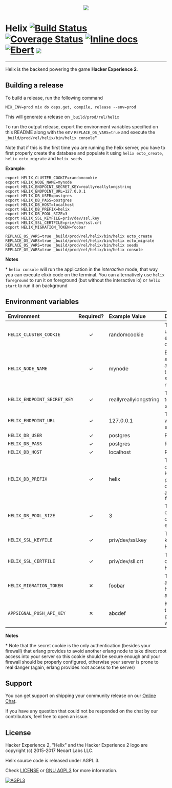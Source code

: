 <p align="center"><img src="help/logo.png" /></p>


# Helix [![Build Status](https://ci.hackerexperience.com/buildStatus/icon?job=HackerExperience/Helix/master)](https://ci.hackerexperience.com/job/HackerExperience/job/Helix/job/master) [![Coverage Status](https://coveralls.io/repos/github/HackerExperience/Helix/badge.svg?branch=master)](https://coveralls.io/github/HackerExperience/Helix?branch=master) [![Inline docs](http://inch-ci.org/github/HackerExperience/Helix.svg)](http://inch-ci.org/github/HackerExperience/Helix) [![Ebert](https://ebertapp.io/github/HackerExperience/Helix.svg)](https://ebertapp.io/github/HackerExperience/Helix) ![](https://tokei.rs/b1/github/hackerexperience/helix)
---

Helix is the backend powering the game **Hacker Experience 2**.

## Building a release
To build a release, run the following command

```
MIX_ENV=prod mix do deps.get, compile, release --env=prod
```

This will generate a release on `_build/prod/rel/helix`

To run the output release, export the environment variables specified on this
README along with the env `REPLACE_OS_VARS=true` and execute the
`_build/prod/rel/helix/bin/helix console`*

Note that if this is the first time you are running the helix server, you have
to first properly create the database and populate it using `helix ecto_create`,
`helix ecto_migrate` and `helix seeds`

**Example:**
```
export HELIX_CLUSTER_COOKIE=randomcookie
export HELIX_NODE_NAME=mynode
export HELIX_ENDPOINT_SECRET_KEY=reallyreallylongstring
export HELIX_ENDPOINT_URL=127.0.0.1
export HELIX_DB_USER=postgres
export HELIX_DB_PASS=postgres
export HELIX_DB_HOST=localhost
export HELIX_DB_PREFIX=helix
export HELIX_DB_POOL_SIZE=3
export HELIX_SSL_KEYFILE=priv/dev/ssl.key
export HELIX_SSL_CERTFILE=priv/dev/ssl.crt
export HELIX_MIGRATION_TOKEN=foobar

REPLACE_OS_VARS=true _build/prod/rel/helix/bin/helix ecto_create
REPLACE_OS_VARS=true _build/prod/rel/helix/bin/helix ecto_migrate
REPLACE_OS_VARS=true _build/prod/rel/helix/bin/helix seeds
REPLACE_OS_VARS=true _build/prod/rel/helix/bin/helix console
```

**Notes**

\* `helix console` will run the application in the _interactive_ mode, that way
you can execute elixir code on the terminal. You can alternatively use
`helix foreground` to run it on foreground (but without the interactive io) or
`helix start` to run it on background

## Environment variables

| Environment | Required? | Example Value | Description |
|:-- |:--:|:-- |:-- |
|`HELIX_CLUSTER_COOKIE`| ✓ | randomcookie | The secret cookie used to authenticate erlang nodes on a cluster* |
|`HELIX_NODE_NAME`| ✓ | mynode | Each erlang node on a cluster must have a different name; this name is used solely to identify the node on the cluster |
|`HELIX_ENDPOINT_SECRET_KEY`| ✓ | reallyreallylongstring | The secret key used to encrypt the session token |
|`HELIX_ENDPOINT_URL`| ✓ | 127.0.0.1 | The hostname where the Helix server will run |
|`HELIX_DB_USER`| ✓ | postgres | RDBMS username |
|`HELIX_DB_PASS`| ✓ | postgres | RDBMS password |
|`HELIX_DB_HOST`| ✓ | localhost | RDBMS hostname |
|`HELIX_DB_PREFIX`| ✓ | helix | The prefix for the databases used on Helix. Eg: if the prefix is `foobar`, the database for accounts will be `foobar_prod_account` |
|`HELIX_DB_POOL_SIZE`| ✓ | 3 | The amount of connections constantly open for each database |
|`HELIX_SSL_KEYFILE`| ✓ | priv/dev/ssl.key | The path for the keyfile used on HTTPS connections |
|`HELIX_SSL_CERTFILE`| ✓ | priv/dev/sll.crt | The path for the certificate used on HTTPS connections |
|`HELIX_MIGRATION_TOKEN`| ✕ | foobar | Token used to authenticate HEBornMigration application exports |
|`APPSIGNAL_PUSH_API_KEY`| ✕ | abcdef | Key for AppSignal. If this env is not provided, AppSignal won't log errors |

**Notes**

\* Note that the secret cookie is the only authentication (besides your firewall) that erlang provides to avoid another erlang node to take direct root access into your server so this cookie should be secure enough and your firewall should be properly configured, otherwise your server is prone to real danger (again, erlang provides root access to the server)


## Support
You can get support on shipping your community release on our [Online Chat](https://chatops.hackerexperience.com/).

If you have any question that could not be responded on the chat by our
contributors, feel free to open an issue.

## License
Hacker Experience 2, "Helix" and the Hacker Experience 2 logo are copyright (c)
2015-2017 Neoart Labs LLC.

Helix source code is released under AGPL 3.

Check [LICENSE](LICENSE) or [GNU AGPL3](https://www.gnu.org/licenses/agpl-3.0.en.html)
for more information.

[![AGPL3](https://www.gnu.org/graphics/agplv3-88x31.png)](https://www.gnu.org/licenses/agpl-3.0.en.html)
